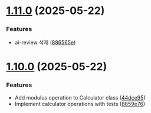 # [1.11.0](https://github.com/dyno-jun/spring-server-starter/compare/v1.10.0...v1.11.0) (2025-05-22)


### Features

* ai-review 삭제 ([886565e](https://github.com/dyno-jun/spring-server-starter/commit/886565ebe44fcc28e6d18a4123c16e241685815c))

# [1.10.0](https://github.com/dyno-jun/spring-server-starter/compare/v1.9.1...v1.10.0) (2025-05-22)


### Features

* Add modulus operation to Calculator class ([44dce95](https://github.com/dyno-jun/spring-server-starter/commit/44dce95aea7928d75f4b5a7392cc949be3fc85a8))
* Implement calculator operations with tests ([8859e76](https://github.com/dyno-jun/spring-server-starter/commit/8859e7677103b1cc4f223ea1d8c627f138b7eda3))
